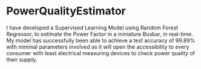 # PowerQualityEstimator
I have developed a Supervised Learning Model using Random Forest Regressor, to estimate the Power Factor in a miniature Busbar, in real-time. 
My model has successfully been able to achieve a test accuracy of 99.89% with minimal parameters involved as it will open the accessibility to every consumer with least electrical measuring devices to check power quality of their supply.
